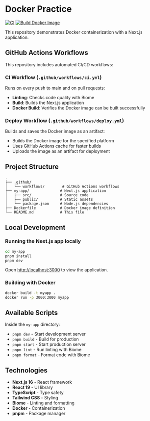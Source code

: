 # Docker Practice

[![CI](https://github.com/tohruyaginuma/docker-practice/actions/workflows/ci.yml/badge.svg)](https://github.com/tohruyaginuma/docker-practice/actions/workflows/ci.yml)
[![Build Docker Image](https://github.com/tohruyaginuma/docker-practice/actions/workflows/deploy.yml/badge.svg)](https://github.com/tohruyaginuma/docker-practice/actions/workflows/deploy.yml)

This repository demonstrates Docker containerization with a Next.js application.

## GitHub Actions Workflows

This repository includes automated CI/CD workflows:

### CI Workflow (`.github/workflows/ci.yml`)
Runs on every push to main and on pull requests:
- **Linting**: Checks code quality with Biome
- **Build**: Builds the Next.js application
- **Docker Build**: Verifies the Docker image can be built successfully

### Deploy Workflow (`.github/workflows/deploy.yml`)
Builds and saves the Docker image as an artifact:
- Builds the Docker image for the specified platform
- Uses GitHub Actions cache for faster builds
- Uploads the image as an artifact for deployment

## Project Structure

```
.
├── .github/
│   └── workflows/        # GitHub Actions workflows
├── my-app/              # Next.js application
│   ├── src/             # Source code
│   ├── public/          # Static assets
│   └── package.json     # Node.js dependencies
├── Dockerfile           # Docker image definition
└── README.md            # This file
```

## Local Development

### Running the Next.js app locally

```bash
cd my-app
pnpm install
pnpm dev
```

Open [http://localhost:3000](http://localhost:3000) to view the application.

### Building with Docker

```bash
docker build -t myapp .
docker run -p 3000:3000 myapp
```

## Available Scripts

Inside the `my-app` directory:

- `pnpm dev` - Start development server
- `pnpm build` - Build for production
- `pnpm start` - Start production server
- `pnpm lint` - Run linting with Biome
- `pnpm format` - Format code with Biome

## Technologies

- **Next.js 16** - React framework
- **React 19** - UI library
- **TypeScript** - Type safety
- **Tailwind CSS** - Styling
- **Biome** - Linting and formatting
- **Docker** - Containerization
- **pnpm** - Package manager
